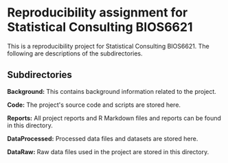 # Reproducibility assignment for Statistical Consulting BIOS6621

This is a reproducibility project for Statistical Consulting BIOS6621. The following are descriptions of the subdirectories.

## Subdirectories

**Background:** This contains background information related to the project.

**Code:** The project's source code and scripts are stored here.

**Reports:** All project reports and R Markdown files and reports can be found in this directory.

**DataProcessed:** Processed data files and datasets are stored here.

**DataRaw:** Raw data files used in the project are stored in this directory.


